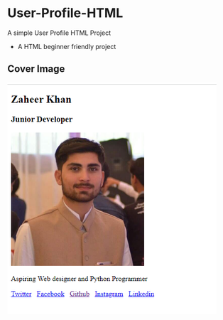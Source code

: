 # User-Profile-HTML
A simple User Profile HTML Project

- A HTML beginner friendly project

## Cover Image
![Cover Image](https://github.com/zaheerniazipk/User-Profile-HTML/blob/main/cover.png)
